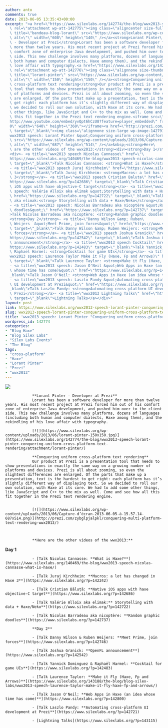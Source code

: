```yaml
---
author: anto
comments: true
date: 2013-06-05 13:35:43+00:00
excerpt: "<a href=\"https://www.silexlabs.org/142774/the-blog/wwx2013-speech-lorant-pinter-conquering-uniform-cross-platform-text-rendering/attachment/bandeau-blog-lorant/\"\
  \ rel=\"attachment wp-att-142775\"><img class=\"aligncenter size-full wp-image-142775\"\
  \ title=\"bandeau-blog-lorant\" src=\"https://www.silexlabs.org/wp-content/uploads/2013/06/bandeau-blog-lorant.jpg\"\
  \ alt=\"\" width=\"608\" height=\"140\" /></a><strong>Lorant Pinter\
  \ - Developer at Prezi</strong>Lorant has been a software developer for\
  \ more than twelve years. His most recent project at Prezi forced him out of his\
  \ comfort zone of enterprise Java development, and pushed him over to the client\
  \ side. This new challenge involves many platforms, dozens of languages (including\
  \ both human and computer dialects, Haxe among them), and the rekindling of his\
  \ love affair with typography.<a href=\"https://www.silexlabs.org/142774/the-blog/wwx2013-speech-lorant-pinter-conquering-uniform-cross-platform-text-rendering/attachment/lorant-pinter/\"\
  \ rel=\"attachment wp-att-142776\"><img class=\"alignnone size-thumbnail wp-image-142776\"\
  \ title=\"lorant-pinter\" src=\"https://www.silexlabs.org/wp-content/uploads/2013/06/lorant-pinter-150x150.jpg\"\
  \ alt=\"\" width=\"150\" height=\"150\" /></a><strong>Conquering uniform\
  \ cross-platform text rendering</strong>Our product at Prezi is a presentation\
  \ tool that needs to show presentations in exactly the same way on a growing number\
  \ of platforms and devices. Prezi is all about zooming, so even the slightest differences\
  \ are enlarged. Of the parts that make up a presentation, text is the hardest to\
  \ get right: each platform has it’s slightly different way of displaying text. So\
  \ we decided to roll our own solution, with Haxe at its core. We had to add some\
  \ other things, like JavaScript and C++ to the mix as well. Come and see how all\
  \ this fit together in the Prezi text rendering engine.<iframe src=\"\
  http://www.youtube.com/embed/yvQpt6hCzU8?feature=player_embedded\" frameborder=\"\
  0\" width=\"640\" height=\"360\"></iframe><a href=\"http://prezi.com/zybglpjalpkl/conquering-multi-platform-text-rendering-wwx2013/\"\
  \ target=\"_blank\"><img class=\"alignnone size-large wp-image-142791\" title=\"\
  wwx2013 speech: Lorant Pinter &quot;Conquering uniform cross-platform text rendering&quot;\"\
  \ src=\"https://www.silexlabs.org/wp-content/uploads/2013/06/Capture-d’écran-2013-06-05-à-15.57.14-687x514.png\"\
  \ alt=\"\" width=\"687\" height=\"514\" /></a>&nbsp;<strong>Here\
  \ are the other videos of the wwx2013:</strong><div><strong>Day 1</strong></div>\
  <div>- <a title=\"wwx2013 speech Nicolas Cannasse\" href=\"\
  https://www.silexlabs.org/140469/the-blog/wwx2013-speech-nicolas-cannasse-what-is-haxe/\"\
  \ target=\"_blank\">Talk Nicolas Cannasse: <strong>What is Haxe?</strong></a>\
  - <a title=\"wwx2013 speech Juraj Kirchheim\" href=\"https://www.silexlabs.org/?p=142242\"\
  \ target=\"_blank\">Talk Juraj Kirchheim: <strong>Macros: a lot has changed in Haxe\
  \ 3</strong></a>- <a title=\"wwx2013 speech Cristian Baluta\" href=\"\
  https://www.silexlabs.org/?p=142686\" target=\"_blank\">Talk Cristian Băluță: <strong>Native\
  \ iOS apps with haxe objective-C target</strong></a>- <a title=\"wwx2013\
  \ speech: Valérie Alloix aka elimak &quot;Storytelling with data + Haxe/Neko&quot;\"\
  \ href=\"https://www.silexlabs.org/?p=142722\" target=\"_blank\">Talk Valérie Alloix\
  \ aka elimak:<strong> Storytelling with data + Haxe/Neko</strong></a>\
  - <a title=\"wwx2013 speech: Nicolas Barradeau aka nicoptère &quot;Random graphic\
  \ doodles&quot;\" href=\"https://www.silexlabs.org/?p=142737\" target=\"_blank\"\
  >Talk Nicolas Barradeau aka nicoptère: <strong>Random graphic doodles</strong></a>\
  <strong>Day 2</strong>- <a title=\"Danny Wilson &amp; Ruben\
  \ Weijers  &quot;Meet Prime, join forces&quot;\" href=\"https://www.silexlabs.org/?p=142746\"\
  \ target=\"_blank\">Talk Danny Wilson &amp; Ruben Weijers: <strong>Meet Prime, join\
  \ forces</strong></a>- <a title=\"wwx2013 speech Joshua Granick\" href=\"\
  https://www.silexlabs.org/?p=142542\" target=\"_blank\">Talk Joshua Granick: <strong>OpenFL\
  \ announcement</strong></a>- <a title=\"wwx2013 speech Cocktail\" href=\"\
  https://www.silexlabs.org/?p=142483\" target=\"_blank\">Talk Yannick Dominguez &amp;\
  \ Raphaël Harmel: <strong>Cocktail for game UIs</strong></a>- <a title=\"\
  wwx2013 speech: Laurence Taylor Make it Fly (Haxe, Fp and Arrows)\" href=\"https://www.silexlabs.org/143188/the-blog/blog-silex-labs/wwx2013-speech-laurence-taylor-make-it-fly-haxe-fp-and-arrows/\"\
  \ target=\"_blank\">Talk Laurence Taylor: <strong>Make it Fly (Haxe, Fp and Arrows)</strong></a>\
  - <a title=\"wwx2013 speech: Jason O'Neil &quot;Web Apps in Haxe (an idea\
  \ whose time has come)&quot;\" href=\"https://www.silexlabs.org/?p=142800\" target=\"\
  _blank\">Talk Jason O'Neil: <strong>Web Apps in Haxe (an idea whose time has come)</strong></a>\
  - <a title=\"wwx2013 speech: Laszlo Pandy &quot;Automating cross-platform\
  \ UI development at Prezi&quot;\" href=\"https://www.silexlabs.org/?p=142721\" target=\"\
  _blank\">Talk Laszlo Pandy: <strong>Automating cross-platform UI development at\
  \ Prezi</strong></a>- <a title=\"wwx2013 Lightning Talks\" href=\"https://www.silexlabs.org/?p=143115\"\
  \ target=\"_blank\">Lightning Talks</a></div>"
layout: post
link: https://www.silexlabs.org/wwx2013-speech-lorant-pinter-conquering-uniform-cross-platform-text-rendering/
slug: wwx2013-speech-lorant-pinter-conquering-uniform-cross-platform-text-rendering
title: 'wwx2013 speech: Lorant Pinter "Conquering uniform cross-platform text rendering"'
wordpress_id: 142774
categories:
- "Blog Haxe"
- "Blog Silex Labs"
- "Silex Labs Events"
- "The Blog"
tags:
- "cross-platform"
- "Haxe"
- "Lorant Pinter"
- "Prezi"
- "wwx2013"
---
```


[![](https://www.silexlabs.org/wp-content/uploads/2013/06/bandeau-blog-lorant.jpg)](https://www.silexlabs.org/142774/the-blog/wwx2013-speech-lorant-pinter-conquering-uniform-cross-platform-text-rendering/attachment/bandeau-blog-lorant/)

				**Lorant Pinter - Developer at Prezi**
				Lorant has been a software developer for more than twelve years. His most recent project at Prezi forced him out of his comfort zone of enterprise Java development, and pushed him over to the client side. This new challenge involves many platforms, dozens of languages (including both human and computer dialects, Haxe among them), and the rekindling of his love affair with typography.

				[![](https://www.silexlabs.org/wp-content/uploads/2013/06/lorant-pinter-150x150.jpg)](https://www.silexlabs.org/142774/the-blog/wwx2013-speech-lorant-pinter-conquering-uniform-cross-platform-text-rendering/attachment/lorant-pinter/)

				**Conquering uniform cross-platform text rendering**
				Our product at Prezi is a presentation tool that needs to show presentations in exactly the same way on a growing number of platforms and devices. Prezi is all about zooming, so even the slightest differences are enlarged. Of the parts that make up a presentation, text is the hardest to get right: each platform has it’s slightly different way of displaying text. So we decided to roll our own solution, with Haxe at its core. We had to add some other things, like JavaScript and C++ to the mix as well. Come and see how all this fit together in the Prezi text rendering engine.


				[![](https://www.silexlabs.org/wp-content/uploads/2013/06/Capture-d’écran-2013-06-05-à-15.57.14-687x514.png)](http://prezi.com/zybglpjalpkl/conquering-multi-platform-text-rendering-wwx2013/)



				**Here are the other videos of the wwx2013:**


**Day 1**






				- [Talk Nicolas Cannasse: **What is Haxe?**](https://www.silexlabs.org/140469/the-blog/wwx2013-speech-nicolas-cannasse-what-is-haxe/)

				- [Talk Juraj Kirchheim: **Macros: a lot has changed in Haxe 3**](https://www.silexlabs.org/?p=142242)

				- [Talk Cristian Băluță: **Native iOS apps with haxe objective-C target**](https://www.silexlabs.org/?p=142686)

				- [Talk Valérie Alloix aka elimak:** Storytelling with data + Haxe/Neko**](https://www.silexlabs.org/?p=142722)

				- [Talk Nicolas Barradeau aka nicoptère: **Random graphic doodles**](https://www.silexlabs.org/?p=142737)

				**Day 2**

				- [Talk Danny Wilson & Ruben Weijers: **Meet Prime, join forces**](https://www.silexlabs.org/?p=142746)

				- [Talk Joshua Granick: **OpenFL announcement**](https://www.silexlabs.org/?p=142542)

				- [Talk Yannick Dominguez & Raphaël Harmel: **Cocktail for game UIs**](https://www.silexlabs.org/?p=142483)

				- [Talk Laurence Taylor: **Make it Fly (Haxe, Fp and Arrows)**](https://www.silexlabs.org/143188/the-blog/blog-silex-labs/wwx2013-speech-laurence-taylor-make-it-fly-haxe-fp-and-arrows/)

				- [Talk Jason O'Neil: **Web Apps in Haxe (an idea whose time has come)**](https://www.silexlabs.org/?p=142800)

				- [Talk Laszlo Pandy: **Automating cross-platform UI development at Prezi**](https://www.silexlabs.org/?p=142721)

				- [Lightning Talks](https://www.silexlabs.org/?p=143115)


